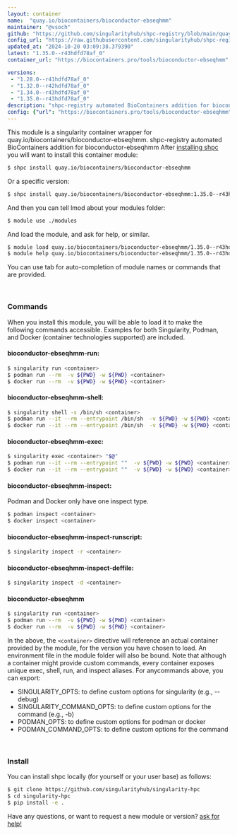 ```yaml
---
layout: container
name:  "quay.io/biocontainers/bioconductor-ebseqhmm"
maintainer: "@vsoch"
github: "https://github.com/singularityhub/shpc-registry/blob/main/quay.io/biocontainers/bioconductor-ebseqhmm/container.yaml"
config_url: "https://raw.githubusercontent.com/singularityhub/shpc-registry/main/quay.io/biocontainers/bioconductor-ebseqhmm/container.yaml"
updated_at: "2024-10-20 03:09:38.379390"
latest: "1.35.0--r43hdfd78af_0"
container_url: "https://biocontainers.pro/tools/bioconductor-ebseqhmm"

versions:
 - "1.28.0--r41hdfd78af_0"
 - "1.32.0--r42hdfd78af_0"
 - "1.34.0--r43hdfd78af_0"
 - "1.35.0--r43hdfd78af_0"
description: "shpc-registry automated BioContainers addition for bioconductor-ebseqhmm"
config: {"url": "https://biocontainers.pro/tools/bioconductor-ebseqhmm", "maintainer": "@vsoch", "description": "shpc-registry automated BioContainers addition for bioconductor-ebseqhmm", "latest": {"1.35.0--r43hdfd78af_0": "sha256:95d126baf0b0f9763f2a738d9fc97f0b87c8e2fc8c8616bf1bdab73a0f275e04"}, "tags": {"1.28.0--r41hdfd78af_0": "sha256:075d222f2efeae18fe8fe689e4a19eaacba4f17eeb5e76586239a01536891a8a", "1.32.0--r42hdfd78af_0": "sha256:f50e1db37db1f77d0025f0afbd46f2156dc2ca41cc3c2d135ae36d3797300c82", "1.34.0--r43hdfd78af_0": "sha256:700ac7674a34f1a63f613118be8e346c9a1b19f33b9f61d46d4fd5b9061311fc", "1.35.0--r43hdfd78af_0": "sha256:95d126baf0b0f9763f2a738d9fc97f0b87c8e2fc8c8616bf1bdab73a0f275e04"}, "docker": "quay.io/biocontainers/bioconductor-ebseqhmm"}
---
```


This module is a singularity container wrapper for quay.io/biocontainers/bioconductor-ebseqhmm.
shpc-registry automated BioContainers addition for bioconductor-ebseqhmm
After [installing shpc](#install) you will want to install this container module:


```bash
$ shpc install quay.io/biocontainers/bioconductor-ebseqhmm
```

Or a specific version:

```bash
$ shpc install quay.io/biocontainers/bioconductor-ebseqhmm:1.35.0--r43hdfd78af_0
```

And then you can tell lmod about your modules folder:

```bash
$ module use ./modules
```

And load the module, and ask for help, or similar.

```bash
$ module load quay.io/biocontainers/bioconductor-ebseqhmm/1.35.0--r43hdfd78af_0
$ module help quay.io/biocontainers/bioconductor-ebseqhmm/1.35.0--r43hdfd78af_0
```

You can use tab for auto-completion of module names or commands that are provided.

<br>

### Commands

When you install this module, you will be able to load it to make the following commands accessible.
Examples for both Singularity, Podman, and Docker (container technologies supported) are included.

#### bioconductor-ebseqhmm-run:

```bash
$ singularity run <container>
$ podman run --rm  -v ${PWD} -w ${PWD} <container>
$ docker run --rm  -v ${PWD} -w ${PWD} <container>
```

#### bioconductor-ebseqhmm-shell:

```bash
$ singularity shell -s /bin/sh <container>
$ podman run --it --rm --entrypoint /bin/sh  -v ${PWD} -w ${PWD} <container>
$ docker run --it --rm --entrypoint /bin/sh  -v ${PWD} -w ${PWD} <container>
```

#### bioconductor-ebseqhmm-exec:

```bash
$ singularity exec <container> "$@"
$ podman run --it --rm --entrypoint ""  -v ${PWD} -w ${PWD} <container> "$@"
$ docker run --it --rm --entrypoint ""  -v ${PWD} -w ${PWD} <container> "$@"
```

#### bioconductor-ebseqhmm-inspect:

Podman and Docker only have one inspect type.

```bash
$ podman inspect <container>
$ docker inspect <container>
```

#### bioconductor-ebseqhmm-inspect-runscript:

```bash
$ singularity inspect -r <container>
```

#### bioconductor-ebseqhmm-inspect-deffile:

```bash
$ singularity inspect -d <container>
```



#### bioconductor-ebseqhmm

```bash
$ singularity run <container>
$ podman run --rm  -v ${PWD} -w ${PWD} <container>
$ docker run --rm  -v ${PWD} -w ${PWD} <container>
```


In the above, the `<container>` directive will reference an actual container provided
by the module, for the version you have chosen to load. An environment file in the
module folder will also be bound. Note that although a container
might provide custom commands, every container exposes unique exec, shell, run, and
inspect aliases. For anycommands above, you can export:

 - SINGULARITY_OPTS: to define custom options for singularity (e.g., --debug)
 - SINGULARITY_COMMAND_OPTS: to define custom options for the command (e.g., -b)
 - PODMAN_OPTS: to define custom options for podman or docker
 - PODMAN_COMMAND_OPTS: to define custom options for the command

<br>

### Install

You can install shpc locally (for yourself or your user base) as follows:

```bash
$ git clone https://github.com/singularityhub/singularity-hpc
$ cd singularity-hpc
$ pip install -e .
```

Have any questions, or want to request a new module or version? [ask for help!](https://github.com/singularityhub/singularity-hpc/issues)
